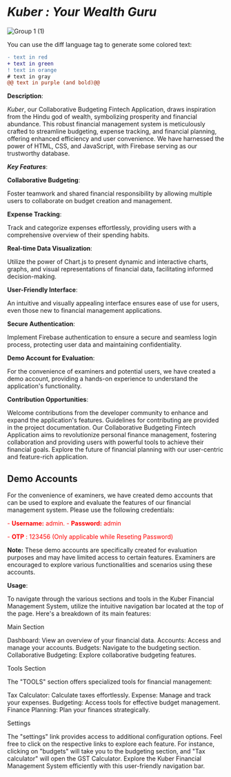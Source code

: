
# *Kuber : Your Wealth Guru*

![Group 1 (1)](https://github.com/rahu-lava/Kuber-Fintech/assets/113875289/c974cc24-1da1-4357-ba5b-a6d5ab266ac5)




You can use the diff language tag to generate some colored text:

```diff
- text in red
+ text in green
! text in orange
# text in gray
@@ text in purple (and bold)@@
```
**Description**: 

*Kuber*, our Collaborative Budgeting Fintech Application, draws inspiration from the Hindu god of wealth, symbolizing prosperity and financial abundance. This robust financial management system is meticulously crafted to streamline budgeting, expense tracking, and financial planning, offering enhanced efficiency and user convenience. We have harnessed the power of HTML, CSS, and JavaScript, with Firebase serving as our trustworthy database.

***Key Features***:

**Collaborative Budgeting**:

Foster teamwork and shared financial responsibility by allowing multiple users to collaborate on budget creation and management.

**Expense Tracking**:

Track and categorize expenses effortlessly, providing users with a comprehensive overview of their spending habits.

**Real-time Data Visualization**:

Utilize the power of Chart.js to present dynamic and interactive charts, graphs, and visual representations of financial data, facilitating informed decision-making.

**User-Friendly Interface**:

An intuitive and visually appealing interface ensures ease of use for users, even those new to financial management applications.

**Secure Authentication**:

Implement Firebase authentication to ensure a secure and seamless login process, protecting user data and maintaining confidentiality.


**Demo Account for Evaluation**:

For the convenience of examiners and potential users, we have created a demo account, providing a hands-on experience to understand the application's functionality.

**Contribution Opportunities**:

Welcome contributions from the developer community to enhance and expand the application's features. Guidelines for contributing are provided in the project documentation.
Our Collaborative Budgeting Fintech Application aims to revolutionize personal finance management, fostering collaboration and providing users with powerful tools to achieve their financial goals. Explore the future of financial planning with our user-centric and feature-rich application.

## Demo Accounts

For the convenience of examiners, we have created demo accounts that can be used to explore and evaluate the features of our financial management system. Please use the following credentials:


<font color="red">- **Username:** admin. </font>
<font color="red">- **Password:** admin</font>



<font color="red">- **OTP** : 123456 (Only applicable while Reseting Password)</font>






**Note:** These demo accounts are specifically created for evaluation purposes and may have limited access to certain features. Examiners are encouraged to explore various functionalities and scenarios using these accounts.



**Usage**:

To navigate through the various sections and tools in the Kuber Financial Management System, utilize the intuitive navigation bar located at the top of the page. Here's a breakdown of its main features:

Main Section

Dashboard: View an overview of your financial data.
Accounts: Access and manage your accounts.
Budgets: Navigate to the budgeting section.
Collaborative Budgeting: Explore collaborative budgeting features.

Tools Section

The "TOOLS" section offers specialized tools for financial management:

Tax Calculator: Calculate taxes effortlessly.
Expense: Manage and track your expenses.
Budgeting: Access tools for effective budget management.
Finance Planning: Plan your finances strategically.

Settings

The "settings" link provides access to additional configuration options.
Feel free to click on the respective links to explore each feature. For instance, clicking on "budgets" will take you to the budgeting section, and "Tax calculator" will open the GST Calculator. Explore the Kuber Financial Management System efficiently with this user-friendly navigation bar.
